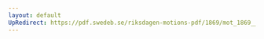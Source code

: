 ```yaml
---
layout: default
UpRedirect: https://pdf.swedeb.se/riksdagen-motions-pdf/1869/mot_1869__ak__00266/mot_1869__ak__00266_001.pdf
---
```

